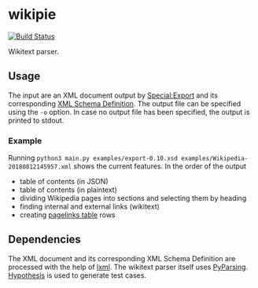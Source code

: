 # wikipie
[![Build Status](https://www.travis-ci.org/PascalinDe/wikipie.svg?branch=master)](https://www.travis-ci.org/PascalinDe/wikipie)

Wikitext parser.

## Usage
The input are an XML document output by [Special:Export](https://en.wikipedia.org/wiki/Special:Export) and its corresponding
[XML Schema Definition](https://www.mediawiki.org/xml/export-0.10.xsd). The output file can be specified using the `-o` option.
In case no output file has been specified, the output is printed to stdout.

### Example
Running `python3 main.py examples/export-0.10.xsd examples/Wikipedia-20180812145957.xml` shows the current features. In the order
of the output

* table of contents (in JSON)
* table of contents (in plaintext)
* dividing Wikipedia pages into sections and selecting them by heading
* finding internal and external links (wikitext)
* creating [pagelinks table](https://www.mediawiki.org/wiki/Special:MyLanguage/Manual:Pagelinks_table) rows

## Dependencies
The XML document and its corresponding XML Schema Definition are processed with the help of [lxml](https://lxml.de/).
The wikitext parser itself uses [PyParsing](https://github.com/pyparsing/pyparsing).
[Hypothesis](https://hypothesis.readthedocs.io/en/master/index.html) is used to generate test cases.
